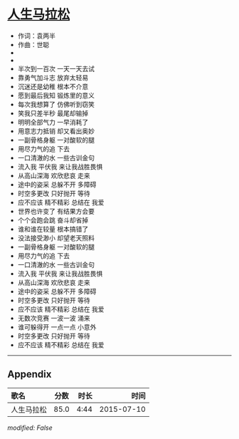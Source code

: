# [人生马拉松](https://music.163.com/song?id=33111723)

* 作词：袁两半
* 作曲：世聪
*
*
* 半次到一百次 一天一天去试
* 靠勇气加斗志 放弃太轻易
* 沉迷还是幼稚 根本不介意
* 愿到最后我知 锻炼里的意义
* 每次我想算了 仿佛听到窃笑
* 笑我只差半秒 最尾却输掉
* 明明全部气力 一早消耗了
* 用意志力抵销 却又看出奥妙
* 一副骨格身躯 一对酸软的腿
* 用尽力气的追 下去
* 一口清澈的水 一些古训金句
* 流入我 平伏我 来让我战胜畏惧
* 从高山深海 欢欣悲哀 走来
* 途中的姿采 总躲不开 多障碍
* 时空多更改 只好抛开 等待
* 应不应该 精不精彩 总结在 我爱
* 世界也许变了 有结果方会要
* 个个会跑会跳 奋斗却省掉
* 谁和谁在较量 根本搞错了
* 没法接受渺小 却望老天照料
* 一副骨格身躯 一对酸软的腿
* 用尽力气的追 下去
* 一口清澈的水 一些古训金句
* 流入我 平伏我 来让我战胜畏惧
* 从高山深海 欢欣悲哀 走来
* 途中的姿采 总躲不开 多障碍
* 时空多更改 只好抛开 等待
* 应不应该 精不精彩 总结在 我爱
* 无数次竞赛 一波一波 涌来
* 谁可躲得开 一点一点 小意外
* 时空多更改 只好抛开 等待
* 应不应该 精不精彩 总结在 我爱


---

## Appendix

|歌名|分数|时长|时间|
|:---|:---:|---:|---:|
|人生马拉松|85.0|4:44|2015-07-10

*modified: False*